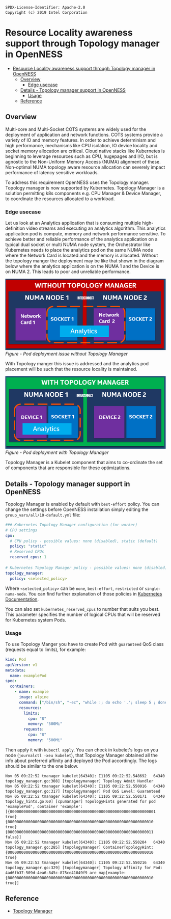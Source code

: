 ```text
SPDX-License-Identifier: Apache-2.0
Copyright (c) 2019 Intel Corporation
```

# Resource Locality awareness support through Topology manager in OpenNESS

- [Resource Locality awareness support through Topology manager in OpenNESS](#resource-locality-awareness-support-through-topology-manager-in-openness)
  - [Overview](#overview)
    - [Edge usecase](#edge-usecase)
  - [Details - Topology manager support in OpenNESS](#details---topology-manager-support-in-openness)
    - [Usage](#usage)
  - [Reference](#reference)

## Overview

Multi-core and Multi-Socket COTS systems are widely used for the deployment of application and network functions. COTS systems provide a variety of IO and memory features. In order to achieve determinism and high performance, mechanisms like CPU isolation, IO device locality and socket memory allocation are critical. Cloud native stacks like  Kubernetes is beginning to leverage resources such as CPU, hugepages and I/O, but is agnostic to the Non-Uniform Memory Access (NUMA) alignment of these. Non-optimal NUMA topology aware resource allocation can severely impact performance of latency sensitive workloads.

To address this requirement OpenNESS uses the Topology manager. Topology manager is now supported by Kubernetes. Topology Manager is a solution permitting k8s components e.g. CPU Manager &  Device Manager, to coordinate the resources  allocated to a workload.

### Edge usecase

Let us look at an Analytics application that is consuming multiple high-definition video streams and executing an analytics algorithm. This analytics application pod is compute, memory and network performance sensitive. To achieve better and reliable performance of the analytics application on a typical dual socket or multi NUMA node system, the Orchestrator like Kubernetes needs to place the analytics pod on the same NUMA node where the Network Card is located and the memory is allocated. Without the topology manger the deployment may be like that shown in the diagram below where the analytics application  is on the NUMA 1 and the Device is on NUMA 2. This leads to poor and unreliable performance.

![Pod deployment issue without Topology Manager](tm-images/tm1.png)
_Figure - Pod deployment issue without Topology Manager_

With Topology manger this issue is addressed and the analytics pod placement will be such that the resource locality is maintained.

![Pod deployment with Topology Manager](tm-images/tm2.png)
_Figure - Pod deployment with Topology Manager_

Topology Manager is a Kubelet component that aims to co-ordinate the set of components that are responsible for these optimizations.

## Details - Topology manager support in OpenNESS

Topology Manager is enabled by default with `best-effort` policy. You can change the settings before OpenNESS installation simply editing the `group_vars/all/10-default.yml` file:

```yaml
### Kubernetes Topology Manager configuration (for worker)
# CPU settings
cpu:
  # CPU policy - possible values: none (disabled), static (default)
  policy: "static"
  # Reserved CPUs
  reserved_cpus: 1

# Kubernetes Topology Manager policy - possible values: none (disabled), best-effort (default), restricted, single-numa-node
topology_manager:
  policy: <selected_policy>
```

Where `<selected_policy>` can be `none`, `best-effort`, `restricted` or `single-numa-node`. You can find further explanation of those policies in [Kubernetes Documentation](https://kubernetes.io/docs/tasks/administer-cluster/topology-manager/).

You can also set `kubernetes_reserved_cpus` to number that suits you best. This parameter specifies the number of logical CPUs that will be reserved for Kubernetes system Pods.

### Usage
To use Topology Manger you have to create Pod with `guaranteed` QoS class (requests equal to limits), for example:

```yaml
kind: Pod
apiVersion: v1
metadata:
  name: examplePod
spec:
  containers:
    - name: example
      image: alpine
      command: ["/bin/sh", "-ec", "while :; do echo '.'; sleep 5 ; done"]
      resources:
        limits:
          cpu: "8"
          memory: "500Mi"
        requests:
          cpu: "8"
          memory: "500Mi"
```

Then apply it with `kubectl apply`. You can check in kubelet's logs on you node (`journalctl -xeu kubelet`), that Topology Manager obtained all the info about preferred affinity and deployed the Pod accordingly. The logs should be similar to the one below.

```
Nov 05 09:22:52 tmanager kubelet[64340]: I1105 09:22:52.548692   64340 topology_manager.go:308] [topologymanager] Topology Admit Handler
Nov 05 09:22:52 tmanager kubelet[64340]: I1105 09:22:52.550016   64340 topology_manager.go:317] [topologymanager] Pod QoS Level: Guaranteed
Nov 05 09:22:52 tmanager kubelet[64340]: I1105 09:22:52.550171   64340 topology_hints.go:60] [cpumanager] TopologyHints generated for pod 'examplePod', container 'example': [{0000000000000000000000000000000000000000000000000000000000000001 true} {0000000000000000000000000000000000000000000000000000000000000010 true} {0000000000000000000000000000000000000000000000000000000000000011 false}]
Nov 05 09:22:52 tmanager kubelet[64340]: I1105 09:22:52.550204   64340 topology_manager.go:285] [topologymanager] ContainerTopologyHint: {0000000000000000000000000000000000000000000000000000000000000010 true}
Nov 05 09:22:52 tmanager kubelet[64340]: I1105 09:22:52.550216   64340 topology_manager.go:329] [topologymanager] Topology Affinity for Pod: 4ad6fb37-509d-4ea6-845c-875ce41049f9 are map[example:{0000000000000000000000000000000000000000000000000000000000000010 true}]
```
## Reference
- [Topology Manager](https://kubernetes.io/docs/tasks/administer-cluster/topology-manager/)
